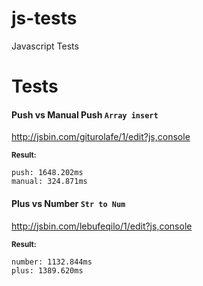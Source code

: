 # js-tests
Javascript Tests

# Tests 

#### Push vs Manual Push `Array insert`
http://jsbin.com/giturolafe/1/edit?js,console

<sub><strong>Result:</strong></sub><br>
```
push: 1648.202ms
manual: 324.871ms
```


#### Plus vs Number `Str to Num`
http://jsbin.com/lebufeqilo/1/edit?js,console

<sub><strong>Result:</strong></sub><br>
```
number: 1132.844ms
plus: 1389.620ms
```
